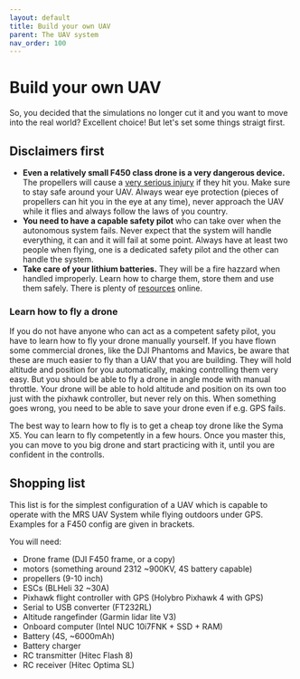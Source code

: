 ```yaml
---
layout: default
title: Build your own UAV
parent: The UAV system
nav_order: 100
---
```


# Build your own UAV

So, you decided that the simulations no longer cut it and you want to move into the real world? Excellent choice! But let's set some things straigt first.

## Disclaimers first

- **Even a relatively small F450 class drone is a very dangerous device.** The propellers will cause a [very serious injury](https://www.youtube.com/watch?v=ch1SnP41tx0) if they hit you. Make sure to stay safe around your UAV. Always wear eye protection (pieces of propellers can hit you in the eye at any time), never approach the UAV while it flies and always follow the laws of you country.
- **You need to have a capable safety pilot** who can take over when the autonomous system fails. Never expect that the system will handle everything, it can and it will fail at some point. Always have at least two people when flying, one is a dedicated safety pilot and the other can handle the system.
- **Take care of your lithium batteries.** They will be a fire hazzard when handled improperly. Learn how to charge them, store them and use them safely. There is plenty of [resources](https://www.cnydrones.org/lipo-batteries-and-safety-for-beginners/#:~:text=A%20LiPo%20battery%20is%20designed,dangerous%20and%20eventually%20cause%20fire) online.

### Learn how to fly a drone
If you do not have anyone who can act as a competent safety pilot, you have to learn how to fly your drone manually yourself. If you have flown some commercial drones, like the DJI Phantoms and Mavics, be aware that these are much easier to fly than a UAV that you are building. They will hold altitude and position for you automatically, making controlling them very easy. But you should be able to fly a drone in angle mode with manual throttle. Your drone will be able to hold altitude and position on its own too just with the pixhawk controller, but never rely on this. When something goes wrong, you need to be able to save your drone even if e.g. GPS fails.

The best way to learn how to fly is to get a cheap toy drone like the Syma X5. You can learn to fly competently in a few hours. Once you master this, you can move to you big drone and start practicing with it, until you are confident in the controlls.

## Shopping list
This list is for the simplest configuration of a UAV which is capable to operate with the MRS UAV System while flying outdoors under GPS.
Examples for a F450 config are given in brackets.

You will need:
- Drone frame (DJI F450 frame, or a copy)
- motors (something around 2312 ~900KV, 4S battery capable)
- propellers (9-10 inch)
- ESCs (BLHeli 32 ~30A)
- Pixhawk flight controller with GPS (Holybro Pixhawk 4 with GPS)
- Serial to USB converter (FT232RL)
- Altitude rangefinder (Garmin lidar lite V3)
- Onboard computer (Intel NUC 10i7FNK + SSD + RAM)
- Battery (4S, ~6000mAh)
- Battery charger
- RC transmitter (Hitec Flash 8)
- RC receiver (Hitec Optima SL)

